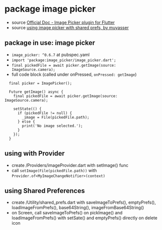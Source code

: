 # package image picker
* source [Official Doc - Image Picker plugin for Flutter](https://pub.dev/packages/image_picker)
* source [using image picker with shared prefs, by muyasser](https://github.com/muyasser/image-shared-prefs)

## package in use: image picker
* `image_picker: ^0.6.7` at pubspec.yaml
* `import 'package:image_picker/image_picker.dart';`
* `final pickedFile = await picker.getImage(source: ImageSource.camera);`
* full code block (called under onPressed, `onPressed: getImage`)
```
  final picker = ImagePicker();
  
  Future getImage() async {
    final pickedFile = await picker.getImage(source: ImageSource.camera);

    setState(() {
      if (pickedFile != null) {
        _image = File(pickedFile.path);
      } else {
        print('No image selected.');
      }
    });
  }
```

## using with Provider
* create /Providers/imageProvider.dart with setImage() func
* call `setImage(File(pickedFile.path))` with `Provider.of<MyImageChangeNotifier>(context)`

## using Shared Preferences
* create /Utility/shared_prefs.dart with saveImageToPrefs(), emptyPrefs(), loadImageFromPrefs(), base64String(), imageFromBase64String()
* on Screen, call saveImageToPrefs() on pickImage() and loadImageFromPrefs() with setSate() and emptyPrefs() directly on delete icon